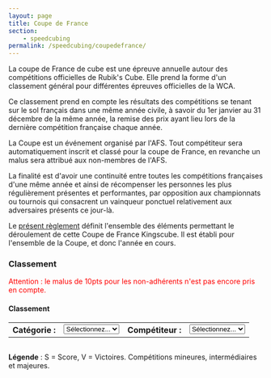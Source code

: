 ```yaml
---
layout: page
title: Coupe de France
section:
    - speedcubing
permalink: /speedcubing/coupedefrance/
---
```

La coupe de France de cube est une épreuve annuelle autour des compétitions officielles de Rubik's Cube. Elle prend la forme d'un classement général pour différentes épreuves officielles de la WCA.

Ce classement prend en compte les résultats des compétitions se tenant sur le sol français dans une même année civile, à savoir du 1er janvier au 31 décembre de la même année, la remise des prix ayant lieu lors de la dernière compétition française chaque année.

La Coupe est un événement organisé par l'AFS. Tout compétiteur sera automatiquement inscrit et classé pour la coupe de France, en revanche un malus sera attribué aux non-membres de l'AFS.

La finalité est d'avoir une continuité entre toutes les compétitions françaises d'une même année et ainsi de récompenser les personnes les plus régulièrement présentes et performantes, par opposition aux championnats ou tournois qui consacrent un vainqueur ponctuel relativement aux adversaires présents
ce jour-là.

Le [présent règlement]({{site.baseurl}}/uploads/reglementCDFDC_2016.pdf) définit l'ensemble des éléments permettant le déroulement de cette Coupe de France Kingscube. Il est établi pour l'ensemble de la Coupe, et donc l'année en cours.


### Classement

<span style="color:red">Attention : le malus de 10pts pour les non-adhérents n'est pas encore pris en compte.</span>


<script src="{{site.baseurl}}/js/cdf.js"></script>
<script>
$.getJSON("{{site.baseurl}}/uploads/rankings.json", cdf_load_json);
</script>


<h4 id="score-title">Classement</h4>

<form method="get" action="">
<table id="planning" class="planning" cellspacing="0" cellpadding="0">
<tr>
<th>Catégorie : </th>
<td><select id="select-event" class="drop" name="event" onChange="load_rankings(this.options[this.selectedIndex].id, '', true);">
<option id="">Sélectionnez...</option>
</select>
</td>
<th>Compétiteur :</th>
<td><select id="select-person" name="person" class="drop" onChange="load_rankings('', this.options[this.selectedIndex].id, true);">
<option id="">Sélectionnez...</option>
</select>
</td>
</tr>
</table>
</form>



<table class="planning" style="width:100%;font-size: 0.8em;">
<tbody id="tbody-score">
</tbody>
</table>

**Légende** : S = Score, V = Victoires. Compétitions <span class='opensize0'>mineures</span>, <span class='opensize1'>intermédiaires</span> et <span class='opensize2'>majeures</span>.



